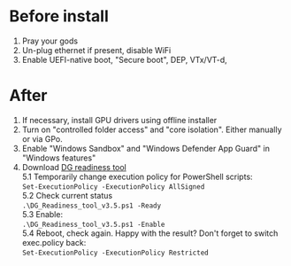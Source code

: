 # Before install
1. Pray your gods
2. Un-plug ethernet if present, disable WiFi
3. Enable UEFI-native boot, "Secure boot", DEP, VTx/VT-d, 

# After
1. If necessary, install GPU drivers using offline installer
2. Turn on "controlled folder access" and "core isolation". Either manually or via GPo.
3. Enable "Windows Sandbox" and "Windows Defender App Guard" in "Windows features"
5. Download [DG readiness tool](https://www.microsoft.com/en-us/download/details.aspx?id=53337)  
    5.1 Temporarily change execution policy for PowerShell scripts:  
        `Set-ExecutionPolicy -ExecutionPolicy AllSigned`  
    5.2 Check current status  
        `.\DG_Readiness_tool_v3.5.ps1 -Ready`  
    5.3 Enable:  
        `.\DG_Readiness_tool_v3.5.ps1 -Enable`  
    5.4 Reboot, check again. Happy with the result? Don't forget to switch exec.policy back:  
        `Set-ExecutionPolicy -ExecutionPolicy Restricted`  
